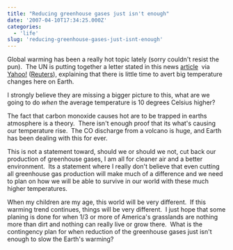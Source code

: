 ```yaml
---
title: "Reducing greenhouse gases just isn't enough"
date: '2007-04-10T17:34:25.000Z'
categories:
  - 'life'
slug: 'reducing-greenhouse-gases-just-isnt-enough'
---
```


Global warming has been a really hot topic lately (sorry couldn't resist the pun).  The UN is putting together a letter stated in this news [article](http://news.yahoo.com/s/nm/20070410/ts_nm/globalwarming_dc_2)  via [Yahoo!](http://news.yahoo.com) ([Reuters](http://www.reuters.com)), explaining that there is little time to avert big temperature changes here on Earth.

I strongly believe they are missing a bigger picture to this, what are we going to do _when_ the average temperature is 10 degrees Celsius higher?

The fact that carbon monoxide causes hot are to be trapped in earths atmosphere is a theory.  There isn't enough proof that its what's causing our temperature rise.  The CO discharge from a volcano is huge, and Earth has been dealing with this for ever.

This is not a statement toward, should we or should we not, cut back our production of greenhouse gases, I am all for cleaner air and a better environment.  Its a statement where I really don't believe that even cutting all greenhouse gas production will make much of a difference and we need to plan on how we will be able to survive in our world with these much higher temperatures.

When my children are my age, this world will be very different.  If this warming trend continues, things will be very different.  I just hope that some planing is done for when 1/3 or more of America's grasslands are nothing more than dirt and nothing can really live or grow there.  What is the contingency plan for when reduction of the greenhouse gases just isn't enough to slow the Earth's warming?
